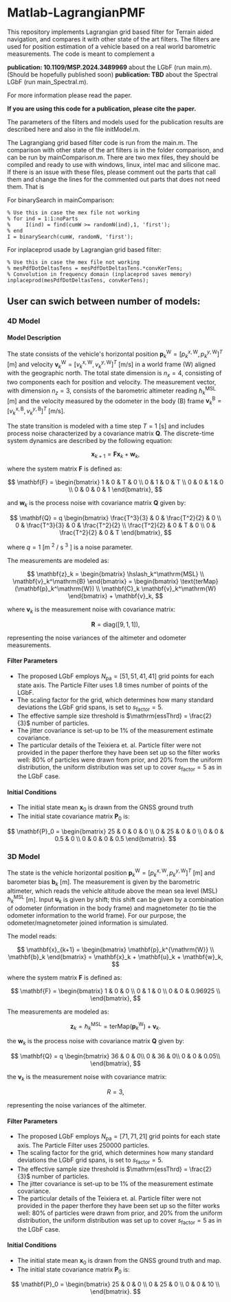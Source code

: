 # Matlab-LagrangianPMF

This repository implements Lagrangian grid based filter for Terrain aided navigation, and compares it with other state of the art filters. The filters are used for position estimation of a vehicle based on a real world barometric measurements. The code is meant to complement a 

__publication: 10.1109/MSP.2024.3489969__ about the LGbF (run main.m). (Should be hopefully published soon)
__publication: TBD__ about the Spectral LGbF (run main_Spectral.m). 

For more information please read the paper. 

__If you are using this code for a publication, please cite the paper.__

The parameters of the filters and models used for the publication results are described here and also in the file initModel.m. 

The Lagrangiang grid based filter code is run from the main.m. The comparison with other state of the art filters is in the folder comparison, and can be run by mainComparison.m. There are two mex files, they should be compiled and ready to use with windows, linux, intel mac and silicone mac. If there is an issue with these files, please comment out the parts that call them and change the lines for the commented out parts that does not need them. That is

For binarySearch in mainComparison: 
```
% Use this in case the mex file not working
% for ind = 1:1:noParts
%     I(ind) = find(cumW >= randomN(ind),1, 'first');
% end
I = binarySearch(cumW, randomN, 'first');
``` 
For inplaceprod usade by Lagrangian grid based filter:
```
% Use this in case the mex file not working
% mesPdfDotDeltasTens = mesPdfDotDeltasTens.*convKerTens;
% Convolution in frequency domain (inplaceprod saves memory)
inplaceprod(mesPdfDotDeltasTens, convKerTens);
```

## User can swich between number of models:

### 4D Model
 
#### Model Description

The state consists of the vehicle's horizontal position $\mathbf{p}_k^\mathrm{W} = [p_k^{x,\mathrm{W}}, p_k^{y,\mathrm{W}}]^T$ [m] and velocity $\mathbf{v}_k^\mathrm{W} = [v_k^{x,\mathrm{W}}, v_k^{y,\mathrm{W}}]^T$ [m/s] in a world frame (W) aligned with the geographic north. The total state dimension is $n_x = 4$, consisting of two components each for position and velocity. The measurement vector, with dimension $n_z = 3$, consists of the barometric altimeter reading $\hslash_k^\mathrm{MSL}$ [m] and the velocity measured by the odometer in the body (B) frame $\mathbf{v}_k^\mathrm{B} = [v_k^{x,\mathrm{B}}, v_k^{y,\mathrm{B}}]^T$ [m/s].

The state transition is modeled with a time step $T = 1$ [s] and includes process noise characterized by a covariance matrix $\mathbf{Q}$. The discrete-time system dynamics are described by the following equation:

$$
\mathbf{x}_{k+1} = \mathbf{F} \mathbf{x}_k + \mathbf{w}_k,
$$

where the system matrix $\mathbf{F}$ is defined as:

$$
\mathbf{F} = \begin{bmatrix}
    1 & 0 & T & 0 \\
    0 & 1 & 0 & T \\
    0 & 0 & 1 & 0 \\
    0 & 0 & 0 & 1
\end{bmatrix},
$$

and $\mathbf{w}_k$ is the process noise with covariance matrix $\mathbf{Q}$ given by:

$$
\mathbf{Q} = q \begin{bmatrix}
    \frac{T^3}{3} & 0 & \frac{T^2}{2} & 0 \\
    0 & \frac{T^3}{3} & 0 & \frac{T^2}{2} \\
    \frac{T^2}{2} & 0 & T & 0 \\
    0 & \frac{T^2}{2} & 0 & T
\end{bmatrix},
$$

where $q = 1$ [m $^2$ / s $^3$ ] is a noise parameter.

The measurements are modeled as:

$$
\mathbf{z}_k = \begin{bmatrix}
    \hslash_k^\mathrm{MSL} \\
    \mathbf{v}_k^\mathrm{B}
\end{bmatrix} = \begin{bmatrix}
    \text{terMap}(\mathbf{p}_k^\mathrm{W}) \\
    \mathbf{C}_k \mathbf{v}_k^\mathrm{W}
\end{bmatrix} + \mathbf{v}_k,
$$

where $\mathbf{v}_k$ is the measurement noise with covariance matrix:

$$
\mathbf{R} = \text{diag}([9, 1, 1]),
$$

representing the noise variances of the altimeter and odometer measurements.

#### Filter Parameters

- The proposed LGbF employs $N_\mathrm{pa} = [51, 51, 41, 41]$ grid points for each state axis. The Particle Filter uses $1.8$ times number of points of the LGbF.
- The scaling factor for the grid, which determines how many standard deviations the LGbF grid spans, is set to $s_\mathrm{factor} = 5$.
- The effective sample size threshold is $\mathrm{essThrd} = \frac{2}{3}$ number of particles.
- The jitter covariance is set-up to be 1% of the measurement estimate covariance.
- The particular details of the Teixiera et. al. Particle filter were not provided in the paper therfore they have been set up so the filter works well: 80% of particles were drawn from prior, and 20% from the uniform distribution, the uniform distribution was set up to cover $s_\mathrm{factor} = 5$ as in the LGbF case.

#### Initial Conditions

- The initial state mean $\mathbf{x}_0$ is drawn from the GNSS ground truth
- The initial state covariance matrix $\mathbf{P}_0$ is:

$$
\mathbf{P}_0 = \begin{bmatrix}
    25 & 0 & 0 & 0 \\
    0 & 25 & 0 & 0 \\
    0 & 0 & 0.5 & 0 \\
    0 & 0 & 0 & 0.5
\end{bmatrix}.
$$




### 3D Model

The state is the vehicle horizontal position $\mathbf{p}_k^\mathrm{W} = [p_k^{x,\mathrm{W}}, p_k^{y,\mathrm{W}}]^T$ [m] and barometer bias $\mathbf{b}_k$ [m]. The measurement is given by the barometric altimeter, which reads the vehicle altitude above the mean sea level (MSL) $\hslash_k^\mathrm{MSL}$ [m]. Input $\mathbf{u}_k$ is given by shift; this shift can be given by a combination of odometer (information in the body frame) and magnetometer (to tie the odometer information to the world frame). For our purpose, the odometer/magnetometer joined information is simulated.

The model reads:

$$
\mathbf{x}_{k+1} = \begin{bmatrix} \mathbf{p}_k^{\mathrm{W}} \\ \mathbf{b}_k
\end{bmatrix} = \mathbf{x}_k + \mathbf{u}_k + \mathbf{w}_k,
$$

where the system matrix $\mathbf{F}$ is defined as:

$$
\mathbf{F} = \begin{bmatrix}
    1 & 0 & 0 \\
    0 & 1 & 0 \\
    0 & 0 & 0.96925 \\
\end{bmatrix},
$$

The measurements are modeled as:

$$
\mathbf{z}_k = \hslash_k^\mathrm{MSL}= \mathrm{terMap}(\mathbf{p}_k^\mathrm{W}) + \mathbf{v}_k.
$$

the $\mathbf{w}_k$ is the process noise with covariance matrix $\mathbf{Q}$ given by:

$$
\mathbf{Q} = q \begin{bmatrix}
   36 & 0 & 0\\
   0 & 36 & 0\\
   0 & 0 & 0.05\\
\end{bmatrix},
$$

the $\mathbf{v}_k$ is the measurement noise with covariance matrix:

$$
R = 3,
$$

representing the noise variances of the altimeter.

#### Filter Parameters

- The proposed LGbF employs $N_\mathrm{pa} = [71, 71, 21]$ grid points for each state axis. The Particle Filter uses $250000$ particles.
- The scaling factor for the grid, which determines how many standard deviations the LGbF grid spans, is set to $s_\mathrm{factor} = 5$.
- The effective sample size threshold is $\mathrm{essThrd} = \frac{2}{3}$ number of particles.
- The jitter covariance is set-up to be 1% of the measurement estimate covariance.
- The particular details of the Teixiera et. al. Particle filter were not provided in the paper therfore they have been set up so the filter works well: 80% of particles were drawn from prior, and 20% from the uniform distribution, the uniform distribution was set up to cover $s_\mathrm{factor} = 5$ as in the LGbF case.

#### Initial Conditions

- The initial state mean $\mathbf{x}_0$ is drawn from the GNSS ground truth and map.
- The initial state covariance matrix $\mathbf{P}_0$ is:

$$
\mathbf{P}_0 = \begin{bmatrix}
    25 & 0 & 0  \\
    0 & 25 & 0 \\
    0 & 0 & 10 \\
\end{bmatrix}.
$$

